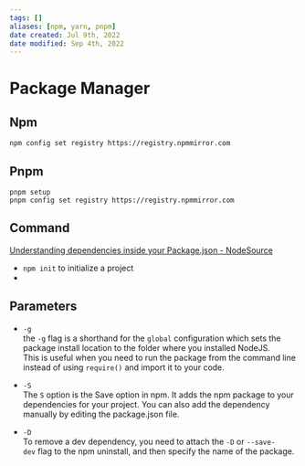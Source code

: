 ```yaml
---
tags: []
aliases: [npm, yarn, pnpm]
date created: Jul 9th, 2022
date modified: Sep 4th, 2022
---
```

# Package Manager
## Npm
`npm config set registry https://registry.npmmirror.com`

## Pnpm
`pnpm setup`  
`pnpm config set registry https://registry.npmmirror.com`

## Command
[Understanding dependencies inside your Package.json - NodeSource](https://nodesource.com/blog/understanding-dependencies-inside-your-packagejson)
- `npm init` to initialize a project
- 

## Parameters
- `-g`  
the `-g` flag is a shorthand for the `global` configuration which sets the package install location to the folder where you installed NodeJS.  
This is useful when you need to run the package from the command line instead of using `require()` and import it to your code.

- `-S`  
The `S` option is the Save option in npm. It adds the npm package to your dependencies for your project. You can also add the dependency manually by editing the package.json file.

- `-D`  
To remove a dev dependency, you need to attach the `-D` or `--save-dev` flag to the npm uninstall, and then specify the name of the package.